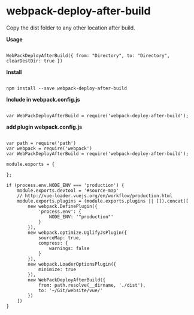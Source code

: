 # webpack-deploy-after-build
Copy the dist folder to any other location after build.

**Usage**
<pre lang="javascript"><code>
WebPackDeployAfterBuild({ from: "Directory", to: "Directory", clearDestDir: true })
</code></pre> 

**Install** <br>
<pre lang="bash"><code>
npm install --save webpack-deploy-after-build
</code></pre> 

**Include in webpack.config.js**
<pre lang="javascript"><code>
var WebPackDeployAfterBuild = require('webpack-deploy-after-build');
</code></pre>            

**add plugin webpack.config.js**
</br>
<pre lang="javascript"><code>
var path = require('path')
var webpack = require('webpack')
var WebPackDeployAfterBuild = require('webpack-deploy-after-build');

module.exports = {

};

if (process.env.NODE_ENV === 'production') {
    module.exports.devtool = '#source-map'
    // http://vue-loader.vuejs.org/en/workflow/production.html
    module.exports.plugins = (module.exports.plugins || []).concat([
        new webpack.DefinePlugin({
            'process.env': {
                NODE_ENV: '"production"'
            }
        }),
        new webpack.optimize.UglifyJsPlugin({
            sourceMap: true,
            compress: {
                warnings: false
            }
        }),
        new webpack.LoaderOptionsPlugin({
            minimize: true
        }),
        new WebPackDeployAfterBuild({
            from: path.resolve(__dirname, './dist'),
            to: '~/Git/website/vue/'
        })
    ])
}

</code></pre>
